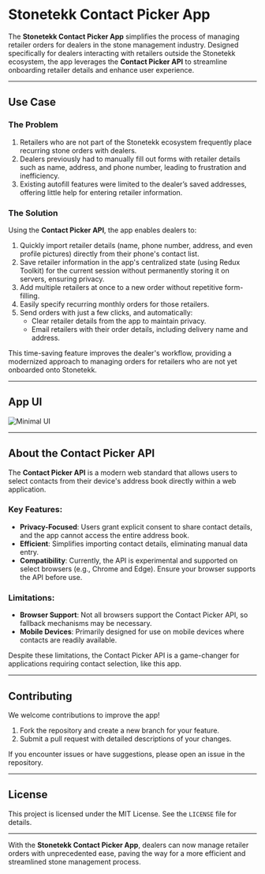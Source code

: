 # Stonetekk Contact Picker App

The **Stonetekk Contact Picker App** simplifies the process of managing retailer orders for dealers in the stone management industry. Designed specifically for dealers interacting with retailers outside the Stonetekk ecosystem, the app leverages the **Contact Picker API** to streamline onboarding retailer details and enhance user experience.

---

## Use Case

### The Problem

1. Retailers who are not part of the Stonetekk ecosystem frequently place recurring stone orders with dealers.
2. Dealers previously had to manually fill out forms with retailer details such as name, address, and phone number, leading to frustration and inefficiency.
3. Existing autofill features were limited to the dealer’s saved addresses, offering little help for entering retailer information.

### The Solution

Using the **Contact Picker API**, the app enables dealers to:

1. Quickly import retailer details (name, phone number, address, and even profile pictures) directly from their phone's contact list.
2. Save retailer information in the app's centralized state (using Redux Toolkit) for the current session without permanently storing it on servers, ensuring privacy.
3. Add multiple retailers at once to a new order without repetitive form-filling.
4. Easily specify recurring monthly orders for those retailers.
5. Send orders with just a few clicks, and automatically:
   - Clear retailer details from the app to maintain privacy.
   - Email retailers with their order details, including delivery name and address.

This time-saving feature improves the dealer's workflow, providing a modernized approach to managing orders for retailers who are not yet onboarded onto Stonetekk.

---

## App UI

![Minimal UI](https://github.com/user-attachments/assets/324b2c1a-1d8f-4183-9133-818c6760c8ed)

---

## About the Contact Picker API

The **Contact Picker API** is a modern web standard that allows users to select contacts from their device's address book directly within a web application.

### Key Features:

- **Privacy-Focused**: Users grant explicit consent to share contact details, and the app cannot access the entire address book.
- **Efficient**: Simplifies importing contact details, eliminating manual data entry.
- **Compatibility**: Currently, the API is experimental and supported on select browsers (e.g., Chrome and Edge). Ensure your browser supports the API before use.

### Limitations:

- **Browser Support**: Not all browsers support the Contact Picker API, so fallback mechanisms may be necessary.
- **Mobile Devices**: Primarily designed for use on mobile devices where contacts are readily available.

Despite these limitations, the Contact Picker API is a game-changer for applications requiring contact selection, like this app.

---

## Contributing

We welcome contributions to improve the app!

1. Fork the repository and create a new branch for your feature.
2. Submit a pull request with detailed descriptions of your changes.

If you encounter issues or have suggestions, please open an issue in the repository.

---

## License

This project is licensed under the MIT License. See the `LICENSE` file for details.

---

With the **Stonetekk Contact Picker App**, dealers can now manage retailer orders with unprecedented ease, paving the way for a more efficient and streamlined stone management process.
